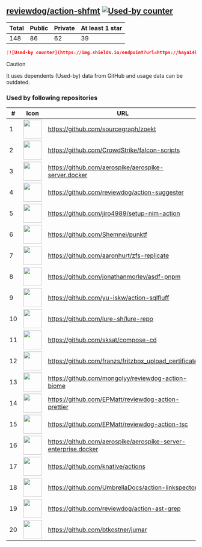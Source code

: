 





## [reviewdog/action-shfmt](https://github.com/reviewdog/action-shfmt) [![Used-by counter](https://img.shields.io/endpoint?url=https://haya14busa.github.io/github-used-by/data/reviewdog/action-shfmt/shieldsio.json)](https://github.com/haya14busa/github-used-by/tree/main/repo/reviewdog/action-shfmt)

| Total | Public | Private | At least 1 star
| ----- | ------ | ------- | ---------------
| 148 | 86 | 62 | 39 |

```md
[![Used-by counter](https://img.shields.io/endpoint?url=https://haya14busa.github.io/github-used-by/data/reviewdog/action-shfmt/shieldsio.json)](https://github.com/haya14busa/github-used-by/tree/main/repo/reviewdog/action-shfmt)
```

> [!CAUTION]
> It uses dependents (Used-by) data from GitHub and usage data can be outdated.

### Used by following repositories

| # | Icon | URL | Stars |
| -- | -- | -- | -- | 
|1|<img src="https://github.com/sourcegraph.png" width=50 height=50>|https://github.com/sourcegraph/zoekt|600|
|2|<img src="https://github.com/CrowdStrike.png" width=50 height=50>|https://github.com/CrowdStrike/falcon-scripts|144|
|3|<img src="https://github.com/aerospike.png" width=50 height=50>|https://github.com/aerospike/aerospike-server.docker|141|
|4|<img src="https://github.com/reviewdog.png" width=50 height=50>|https://github.com/reviewdog/action-suggester|106|
|5|<img src="https://github.com/jiro4989.png" width=50 height=50>|https://github.com/jiro4989/setup-nim-action|104|
|6|<img src="https://github.com/Shemnei.png" width=50 height=50>|https://github.com/Shemnei/punktf|82|
|7|<img src="https://github.com/aaronhurt.png" width=50 height=50>|https://github.com/aaronhurt/zfs-replicate|71|
|8|<img src="https://github.com/jonathanmorley.png" width=50 height=50>|https://github.com/jonathanmorley/asdf-pnpm|67|
|9|<img src="https://github.com/yu-iskw.png" width=50 height=50>|https://github.com/yu-iskw/action-sqlfluff|67|
|10|<img src="https://github.com/lure-sh.png" width=50 height=50>|https://github.com/lure-sh/lure-repo|52|
|11|<img src="https://github.com/sksat.png" width=50 height=50>|https://github.com/sksat/compose-cd|42|
|12|<img src="https://github.com/franzs.png" width=50 height=50>|https://github.com/franzs/fritzbox_upload_certificate|40|
|13|<img src="https://github.com/mongolyy.png" width=50 height=50>|https://github.com/mongolyy/reviewdog-action-biome|28|
|14|<img src="https://github.com/EPMatt.png" width=50 height=50>|https://github.com/EPMatt/reviewdog-action-prettier|23|
|15|<img src="https://github.com/EPMatt.png" width=50 height=50>|https://github.com/EPMatt/reviewdog-action-tsc|19|
|16|<img src="https://github.com/aerospike.png" width=50 height=50>|https://github.com/aerospike/aerospike-server-enterprise.docker|15|
|17|<img src="https://github.com/knative.png" width=50 height=50>|https://github.com/knative/actions|11|
|18|<img src="https://github.com/UmbrellaDocs.png" width=50 height=50>|https://github.com/UmbrellaDocs/action-linkspector|8|
|19|<img src="https://github.com/reviewdog.png" width=50 height=50>|https://github.com/reviewdog/action-ast-grep|7|
|20|<img src="https://github.com/btkostner.png" width=50 height=50>|https://github.com/btkostner/jumar|5|

